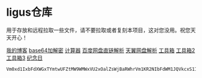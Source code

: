# ligus仓库
用于存放和远程拉取一些文件，请不要拉取或者复刻本项目，这对您没用。祝您天天开心！

[我的博客](https://blog.ligus.workers.dev/)
[base64加解密](https://base64.us/)
[计算器](https://cal.supfree.net/)
[百度网盘直链解析](http://pan.naifei.cc/new/?ucbug)
[天翼网盘解析](https://189.ly93.cc/)
[工具箱](https://tool.lu/)
[工具箱2](https://www.dute.org/)
[工具箱3](https://www.sojson.com/)
[纪念日](https://ligusx.github.io/love/)

    Vm0xd1IxbFdXWGxTYmtwUFZtMW9WMWxVU2xOalZsWjBaRWhrVm1KR2NIbFdWM1JQVkcxS1IxTnFRbHBOUmxwTVdWUkJlRkpXU25KWGJGcE9WakpvTWxaclVrZFpWazVJVkdwYWFHVnFRVGs9
